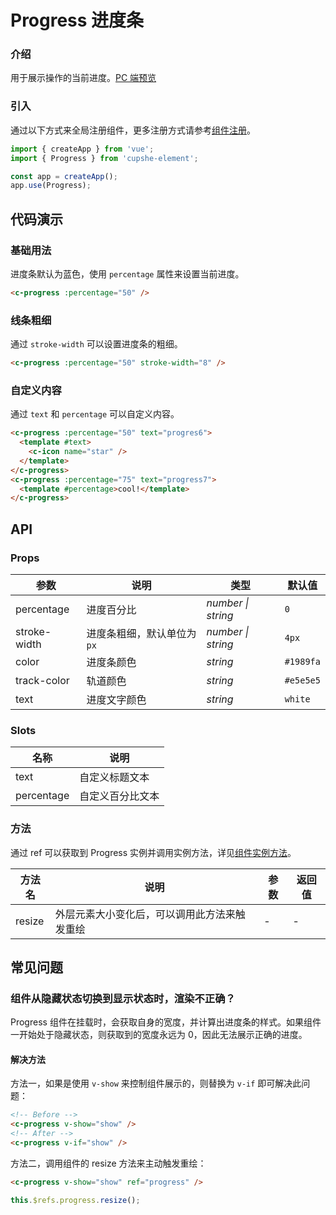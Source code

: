 # Progress 进度条

### 介绍

用于展示操作的当前进度。[PC 端预览](/mobile.html#/avatar)

### 引入

通过以下方式来全局注册组件，更多注册方式请参考[组件注册](#/zh-CN/advanced-usage#zu-jian-zhu-ce)。

```js
import { createApp } from 'vue';
import { Progress } from 'cupshe-element';

const app = createApp();
app.use(Progress);
```

## 代码演示

### 基础用法

进度条默认为蓝色，使用 `percentage` 属性来设置当前进度。

```html
<c-progress :percentage="50" />
```

### 线条粗细

通过 `stroke-width` 可以设置进度条的粗细。

```html
<c-progress :percentage="50" stroke-width="8" />
```

### 自定义内容

通过 `text` 和 `percentage` 可以自定义内容。

```html
<c-progress :percentage="50" text="progres6">
  <template #text>
    <c-icon name="star" />
  </template>
</c-progress>
<c-progress :percentage="75" text="progress7">
  <template #percentage>cool!</template>
</c-progress>
```

## API

### Props

| 参数         | 说明                       | 类型               | 默认值    |
| ------------ | -------------------------- | ------------------ | --------- |
| percentage   | 进度百分比                 | _number \| string_ | `0`       |
| stroke-width | 进度条粗细，默认单位为`px` | _number \| string_ | `4px`     |
| color        | 进度条颜色                 | _string_           | `#1989fa` |
| track-color  | 轨道颜色                   | _string_           | `#e5e5e5` |
| text         | 进度文字颜色               | _string_           | `white`   |

### Slots

| 名称       | 说明             |
| ---------- | ---------------- |
| text       | 自定义标题文本   |
| percentage | 自定义百分比文本 |

### 方法

通过 ref 可以获取到 Progress 实例并调用实例方法，详见[组件实例方法](#/zh-CN/advanced-usage#zu-jian-shi-li-fang-fa)。

| 方法名 | 说明                                         | 参数 | 返回值 |
| ------ | -------------------------------------------- | ---- | ------ |
| resize | 外层元素大小变化后，可以调用此方法来触发重绘 | -    | -      |

## 常见问题

### 组件从隐藏状态切换到显示状态时，渲染不正确？

Progress 组件在挂载时，会获取自身的宽度，并计算出进度条的样式。如果组件一开始处于隐藏状态，则获取到的宽度永远为 0，因此无法展示正确的进度。

#### 解决方法

方法一，如果是使用 `v-show` 来控制组件展示的，则替换为 `v-if` 即可解决此问题：

```html
<!-- Before -->
<c-progress v-show="show" />
<!-- After -->
<c-progress v-if="show" />
```

方法二，调用组件的 resize 方法来主动触发重绘：

```html
<c-progress v-show="show" ref="progress" />
```

```js
this.$refs.progress.resize();
```
